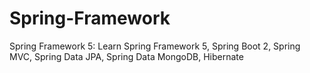 # Spring-Framework

Spring Framework 5: Learn Spring Framework 5, Spring Boot 2, Spring MVC, Spring Data JPA, Spring Data MongoDB, Hibernate
